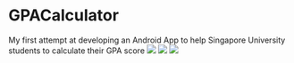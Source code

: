 # GPACalculator
My first attempt at developing an Android App to help Singapore University students to calculate their GPA score
<img src="https://user-images.githubusercontent.com/29830837/128147145-7f015bad-469d-4e57-a9aa-d19f807511d6.jpeg">
<img src="https://user-images.githubusercontent.com/29830837/128147153-8cbebaed-02bb-44b7-8ad2-0be330f98239.jpeg">
<img src="https://user-images.githubusercontent.com/29830837/128147160-b50448db-e043-498b-b101-cc4dfd5515c7.jpeg">

